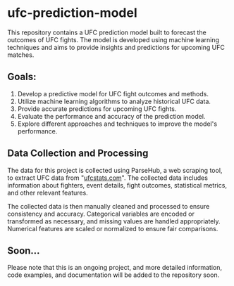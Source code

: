 # ufc-prediction-model

This repository contains a UFC prediction model built to forecast the outcomes of UFC fights. The model is developed using machine learning techniques and aims to provide insights and predictions for upcoming UFC matches.

## Goals: 

1. Develop a predictive model for UFC fight outcomes and methods.
2. Utilize machine learning algorithms to analyze historical UFC data.
3. Provide accurate predictions for upcoming UFC fights.
4. Evaluate the performance and accuracy of the prediction model.
5. Explore different approaches and techniques to improve the model's performance.

## Data Collection and Processing 

The data for this project is collected using ParseHub, a web scraping tool, to extract UFC data from "[ufcstats.com](http://ufcstats.com/statistics/events/completed)". The collected data includes information about fighters, event details, fight outcomes, statistical metrics, and other relevant features.

The collected data is then manually cleaned and processed to ensure consistency and accuracy. Categorical variables are encoded or transformed as necessary, and missing values are handled appropriately. Numerical features are scaled or normalized to ensure fair comparisons.

## Soon...

Please note that this is an ongoing project, and more detailed information, code examples, and documentation will be added to the repository soon.
